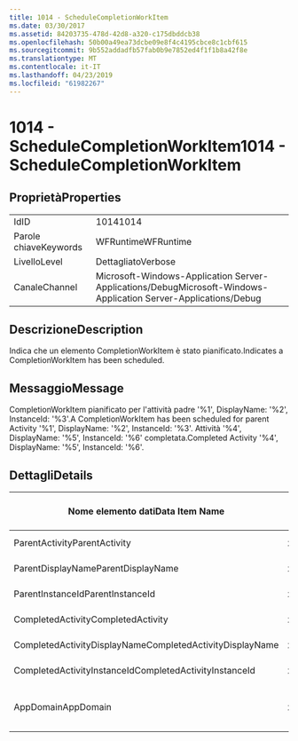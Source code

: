 ```yaml
---
title: 1014 - ScheduleCompletionWorkItem
ms.date: 03/30/2017
ms.assetid: 84203735-478d-42d8-a320-c175dbddcb38
ms.openlocfilehash: 50b00a49ea73dcbe09e8f4c4195cbce8c1cbf615
ms.sourcegitcommit: 9b552addadfb57fab0b9e7852ed4f1f1b8a42f8e
ms.translationtype: MT
ms.contentlocale: it-IT
ms.lasthandoff: 04/23/2019
ms.locfileid: "61982267"
---
```

# <a name="1014---schedulecompletionworkitem"></a><span data-ttu-id="49d6a-102">1014 - ScheduleCompletionWorkItem</span><span class="sxs-lookup"><span data-stu-id="49d6a-102">1014 - ScheduleCompletionWorkItem</span></span>
## <a name="properties"></a><span data-ttu-id="49d6a-103">Proprietà</span><span class="sxs-lookup"><span data-stu-id="49d6a-103">Properties</span></span>  
  
|||  
|-|-|  
|<span data-ttu-id="49d6a-104">Id</span><span class="sxs-lookup"><span data-stu-id="49d6a-104">ID</span></span>|<span data-ttu-id="49d6a-105">1014</span><span class="sxs-lookup"><span data-stu-id="49d6a-105">1014</span></span>|  
|<span data-ttu-id="49d6a-106">Parole chiave</span><span class="sxs-lookup"><span data-stu-id="49d6a-106">Keywords</span></span>|<span data-ttu-id="49d6a-107">WFRuntime</span><span class="sxs-lookup"><span data-stu-id="49d6a-107">WFRuntime</span></span>|  
|<span data-ttu-id="49d6a-108">Livello</span><span class="sxs-lookup"><span data-stu-id="49d6a-108">Level</span></span>|<span data-ttu-id="49d6a-109">Dettagliato</span><span class="sxs-lookup"><span data-stu-id="49d6a-109">Verbose</span></span>|  
|<span data-ttu-id="49d6a-110">Canale</span><span class="sxs-lookup"><span data-stu-id="49d6a-110">Channel</span></span>|<span data-ttu-id="49d6a-111">Microsoft-Windows-Application Server-Applications/Debug</span><span class="sxs-lookup"><span data-stu-id="49d6a-111">Microsoft-Windows-Application Server-Applications/Debug</span></span>|  
  
## <a name="description"></a><span data-ttu-id="49d6a-112">Descrizione</span><span class="sxs-lookup"><span data-stu-id="49d6a-112">Description</span></span>  
 <span data-ttu-id="49d6a-113">Indica che un elemento CompletionWorkItem è stato pianificato.</span><span class="sxs-lookup"><span data-stu-id="49d6a-113">Indicates a CompletionWorkItem has been scheduled.</span></span>  
  
## <a name="message"></a><span data-ttu-id="49d6a-114">Messaggio</span><span class="sxs-lookup"><span data-stu-id="49d6a-114">Message</span></span>  
 <span data-ttu-id="49d6a-115">CompletionWorkItem pianificato per l'attività padre '%1', DisplayName: '%2', InstanceId: '%3'.</span><span class="sxs-lookup"><span data-stu-id="49d6a-115">A CompletionWorkItem has been scheduled for parent Activity '%1', DisplayName: '%2', InstanceId: '%3'.</span></span>  <span data-ttu-id="49d6a-116">Attività '%4', DisplayName: '%5', InstanceId: '%6' completata.</span><span class="sxs-lookup"><span data-stu-id="49d6a-116">Completed Activity '%4', DisplayName: '%5', InstanceId: '%6'.</span></span>  
  
## <a name="details"></a><span data-ttu-id="49d6a-117">Dettagli</span><span class="sxs-lookup"><span data-stu-id="49d6a-117">Details</span></span>  
  
|<span data-ttu-id="49d6a-118">Nome elemento dati</span><span class="sxs-lookup"><span data-stu-id="49d6a-118">Data Item Name</span></span>|<span data-ttu-id="49d6a-119">Tipo elemento dati</span><span class="sxs-lookup"><span data-stu-id="49d6a-119">Data Item Type</span></span>|<span data-ttu-id="49d6a-120">Descrizione</span><span class="sxs-lookup"><span data-stu-id="49d6a-120">Description</span></span>|  
|--------------------|--------------------|-----------------|  
|<span data-ttu-id="49d6a-121">ParentActivity</span><span class="sxs-lookup"><span data-stu-id="49d6a-121">ParentActivity</span></span>|<span data-ttu-id="49d6a-122">xs:string</span><span class="sxs-lookup"><span data-stu-id="49d6a-122">xs:string</span></span>|<span data-ttu-id="49d6a-123">Nome tipo dell'attività padre.</span><span class="sxs-lookup"><span data-stu-id="49d6a-123">The type name of the parent activity.</span></span>|  
|<span data-ttu-id="49d6a-124">ParentDisplayName</span><span class="sxs-lookup"><span data-stu-id="49d6a-124">ParentDisplayName</span></span>|<span data-ttu-id="49d6a-125">xs:string</span><span class="sxs-lookup"><span data-stu-id="49d6a-125">xs:string</span></span>|<span data-ttu-id="49d6a-126">Nome visualizzato dell'attività padre.</span><span class="sxs-lookup"><span data-stu-id="49d6a-126">The display name of the parent activity.</span></span>|  
|<span data-ttu-id="49d6a-127">ParentInstanceId</span><span class="sxs-lookup"><span data-stu-id="49d6a-127">ParentInstanceId</span></span>|<span data-ttu-id="49d6a-128">xs:string</span><span class="sxs-lookup"><span data-stu-id="49d6a-128">xs:string</span></span>|<span data-ttu-id="49d6a-129">ID dell'istanza dell'attività padre.</span><span class="sxs-lookup"><span data-stu-id="49d6a-129">The instance id of the parent activity.</span></span>|  
|<span data-ttu-id="49d6a-130">CompletedActivity</span><span class="sxs-lookup"><span data-stu-id="49d6a-130">CompletedActivity</span></span>|<span data-ttu-id="49d6a-131">xs:string</span><span class="sxs-lookup"><span data-stu-id="49d6a-131">xs:string</span></span>|<span data-ttu-id="49d6a-132">Nome tipo dell'attività completata.</span><span class="sxs-lookup"><span data-stu-id="49d6a-132">The type name of the completed activity.</span></span>|  
|<span data-ttu-id="49d6a-133">CompletedActivityDisplayName</span><span class="sxs-lookup"><span data-stu-id="49d6a-133">CompletedActivityDisplayName</span></span>|<span data-ttu-id="49d6a-134">xs:string</span><span class="sxs-lookup"><span data-stu-id="49d6a-134">xs:string</span></span>|<span data-ttu-id="49d6a-135">Nome visualizzato dell'attività completata.</span><span class="sxs-lookup"><span data-stu-id="49d6a-135">The display name of the completed activity.</span></span>|  
|<span data-ttu-id="49d6a-136">CompletedActivityInstanceId</span><span class="sxs-lookup"><span data-stu-id="49d6a-136">CompletedActivityInstanceId</span></span>|<span data-ttu-id="49d6a-137">xs:string</span><span class="sxs-lookup"><span data-stu-id="49d6a-137">xs:string</span></span>|<span data-ttu-id="49d6a-138">L'ID dell'istanza dell'attività completata.</span><span class="sxs-lookup"><span data-stu-id="49d6a-138">The instance id of the completed activity.</span></span>|  
|<span data-ttu-id="49d6a-139">AppDomain</span><span class="sxs-lookup"><span data-stu-id="49d6a-139">AppDomain</span></span>|<span data-ttu-id="49d6a-140">xs:string</span><span class="sxs-lookup"><span data-stu-id="49d6a-140">xs:string</span></span>|<span data-ttu-id="49d6a-141">Stringa restituita da AppDomain.CurrentDomain.FriendlyName.</span><span class="sxs-lookup"><span data-stu-id="49d6a-141">The string returned by AppDomain.CurrentDomain.FriendlyName.</span></span>|

